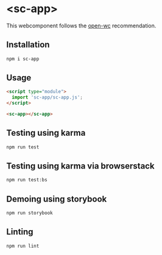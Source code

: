 # \<sc-app>

This webcomponent follows the [open-wc](https://github.com/open-wc/open-wc) recommendation.

## Installation
```bash
npm i sc-app
```

## Usage
```html
<script type="module">
  import 'sc-app/sc-app.js';
</script>

<sc-app></sc-app>
```

## Testing using karma
```bash
npm run test
```

## Testing using karma via browserstack
```bash
npm run test:bs
```

## Demoing using storybook
```bash
npm run storybook
```

## Linting
```bash
npm run lint
```
